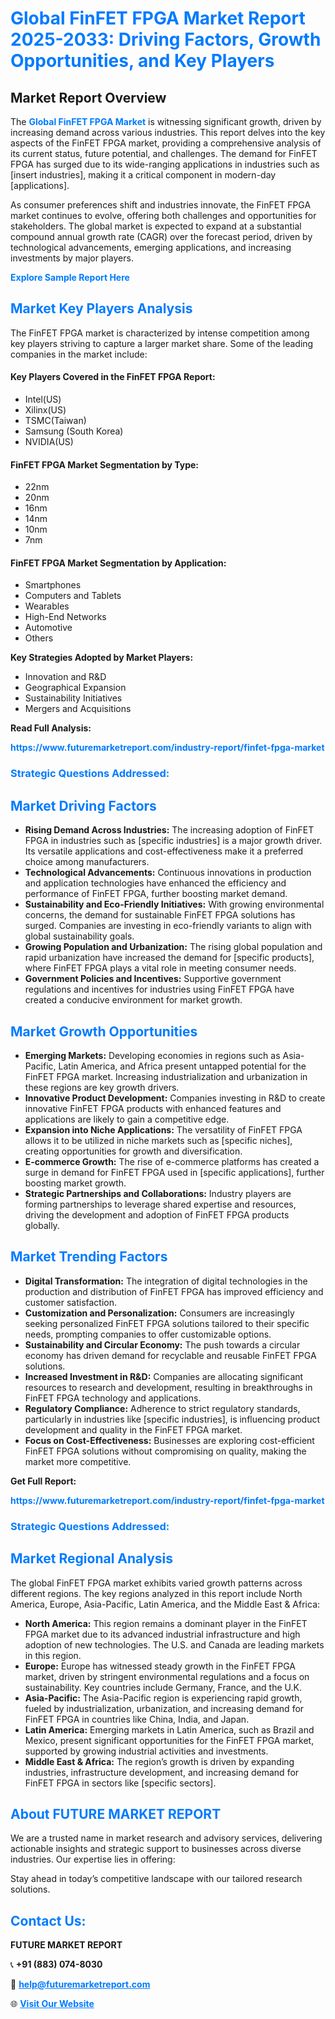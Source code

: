 <h1 style="color: #007BFF;">Global FinFET FPGA Market Report 2025-2033: Driving Factors, Growth Opportunities, and Key Players</h1>

<section id="overview">
<h2>Market Report Overview</h2>
<p>The <a href="https://www.futuremarketreport.com/industry-report/finfet-fpga-market" style="color: #007BFF; text-decoration: none;"><strong>Global FinFET FPGA Market</strong></a> is witnessing significant growth, driven by increasing demand across various industries. This report delves into the key aspects of the FinFET FPGA market, providing a comprehensive analysis of its current status, future potential, and challenges. The demand for FinFET FPGA has surged due to its wide-ranging applications in industries such as [insert industries], making it a critical component in modern-day [applications].</p>
<p>As consumer preferences shift and industries innovate, the FinFET FPGA market continues to evolve, offering both challenges and opportunities for stakeholders. The global market is expected to expand at a substantial compound annual growth rate (CAGR) over the forecast period, driven by technological advancements, emerging applications, and increasing investments by major players.</p>
</section>

<section id="overview">
<p><a href="https://www.futuremarketreport.com/request-sample/reportId=82346" style="color: #007BFF; text-decoration: none;"><strong>Explore Sample Report Here</strong></a></p>
</section>

<section id="key-players">
<h2 style="color: #007BFF;">Market Key Players Analysis</h2>
<p>The FinFET FPGA market is characterized by intense competition among key players striving to capture a larger market share. Some of the leading companies in the market include:</p>
<h4>Key Players Covered in the FinFET FPGA Report:</h4>
<ul><li>Intel(US)</li><li>Xilinx(US)</li><li>TSMC(Taiwan)</li><li>Samsung (South Korea)</li><li>NVIDIA(US)</li></ul>
<h4>FinFET FPGA Market Segmentation by Type:</h4>
<ul><li>22nm</li><li>20nm</li><li>16nm</li><li>14nm</li><li>10nm</li><li>7nm</li></ul>

<h4>FinFET FPGA Market Segmentation by Application:</h4>
<ul><li>Smartphones</li><li>Computers and Tablets</li><li>Wearables</li><li>High-End Networks</li><li>Automotive</li><li>Others</li></ul>
<p><strong>Key Strategies Adopted by Market Players:</strong></p>
<ul>
<li>Innovation and R&D</li>
<li>Geographical Expansion</li>
<li>Sustainability Initiatives</li>
<li>Mergers and Acquisitions</li>
</ul>
</section>

<section>
<p><strong>Read Full Analysis: </strong></p><a href="https://www.futuremarketreport.com/industry-report/finfet-fpga-market" style="color: #007BFF; text-decoration: none;"><strong>https://www.futuremarketreport.com/industry-report/finfet-fpga-market</strong></a>
<h3 style="color: #007BFF;">Strategic Questions Addressed:</h3>
</section>

<section id="driving-factors">
<h2 style="color: #007BFF;">Market Driving Factors</h2>
<ul>
<li><strong>Rising Demand Across Industries:</strong> The increasing adoption of FinFET FPGA in industries such as [specific industries] is a major growth driver. Its versatile applications and cost-effectiveness make it a preferred choice among manufacturers.</li>
<li><strong>Technological Advancements:</strong> Continuous innovations in production and application technologies have enhanced the efficiency and performance of FinFET FPGA, further boosting market demand.</li>
<li><strong>Sustainability and Eco-Friendly Initiatives:</strong> With growing environmental concerns, the demand for sustainable FinFET FPGA solutions has surged. Companies are investing in eco-friendly variants to align with global sustainability goals.</li>
<li><strong>Growing Population and Urbanization:</strong> The rising global population and rapid urbanization have increased the demand for [specific products], where FinFET FPGA plays a vital role in meeting consumer needs.</li>
<li><strong>Government Policies and Incentives:</strong> Supportive government regulations and incentives for industries using FinFET FPGA have created a conducive environment for market growth.</li>
</ul>
</section>

<section id="growth-opportunities">
<h2 style="color: #007BFF;">Market Growth Opportunities</h2>
<ul>
<li><strong>Emerging Markets:</strong> Developing economies in regions such as Asia-Pacific, Latin America, and Africa present untapped potential for the FinFET FPGA market. Increasing industrialization and urbanization in these regions are key growth drivers.</li>
<li><strong>Innovative Product Development:</strong> Companies investing in R&D to create innovative FinFET FPGA products with enhanced features and applications are likely to gain a competitive edge.</li>
<li><strong>Expansion into Niche Applications:</strong> The versatility of FinFET FPGA allows it to be utilized in niche markets such as [specific niches], creating opportunities for growth and diversification.</li>
<li><strong>E-commerce Growth:</strong> The rise of e-commerce platforms has created a surge in demand for FinFET FPGA used in [specific applications], further boosting market growth.</li>
<li><strong>Strategic Partnerships and Collaborations:</strong> Industry players are forming partnerships to leverage shared expertise and resources, driving the development and adoption of FinFET FPGA products globally.</li>
</ul>
</section>

<section id="trending-factors">
<h2 style="color: #007BFF;">Market Trending Factors</h2>
<ul>
<li><strong>Digital Transformation:</strong> The integration of digital technologies in the production and distribution of FinFET FPGA has improved efficiency and customer satisfaction.</li>
<li><strong>Customization and Personalization:</strong> Consumers are increasingly seeking personalized FinFET FPGA solutions tailored to their specific needs, prompting companies to offer customizable options.</li>
<li><strong>Sustainability and Circular Economy:</strong> The push towards a circular economy has driven demand for recyclable and reusable FinFET FPGA solutions.</li>
<li><strong>Increased Investment in R&D:</strong> Companies are allocating significant resources to research and development, resulting in breakthroughs in FinFET FPGA technology and applications.</li>
<li><strong>Regulatory Compliance:</strong> Adherence to strict regulatory standards, particularly in industries like [specific industries], is influencing product development and quality in the FinFET FPGA market.</li>
<li><strong>Focus on Cost-Effectiveness:</strong> Businesses are exploring cost-efficient FinFET FPGA solutions without compromising on quality, making the market more competitive.</li>
</ul>
</section>

<section>
<p><strong>Get Full Report: </strong></p><a href="https://www.futuremarketreport.com/industry-report/finfet-fpga-market" style="color: #007BFF; text-decoration: none;"><strong>https://www.futuremarketreport.com/industry-report/finfet-fpga-market</strong></a>
<h3 style="color: #007BFF;">Strategic Questions Addressed:</h3>
</section>


<section id="regional-analysis">
<h2 style="color: #007BFF;">Market Regional Analysis</h2>
<p>The global FinFET FPGA market exhibits varied growth patterns across different regions. The key regions analyzed in this report include North America, Europe, Asia-Pacific, Latin America, and the Middle East & Africa:</p>
<ul>
<li><strong>North America:</strong> This region remains a dominant player in the FinFET FPGA market due to its advanced industrial infrastructure and high adoption of new technologies. The U.S. and Canada are leading markets in this region.</li>
<li><strong>Europe:</strong> Europe has witnessed steady growth in the FinFET FPGA market, driven by stringent environmental regulations and a focus on sustainability. Key countries include Germany, France, and the U.K.</li>
<li><strong>Asia-Pacific:</strong> The Asia-Pacific region is experiencing rapid growth, fueled by industrialization, urbanization, and increasing demand for FinFET FPGA in countries like China, India, and Japan.</li>
<li><strong>Latin America:</strong> Emerging markets in Latin America, such as Brazil and Mexico, present significant opportunities for the FinFET FPGA market, supported by growing industrial activities and investments.</li>
<li><strong>Middle East & Africa:</strong> The region’s growth is driven by expanding industries, infrastructure development, and increasing demand for FinFET FPGA in sectors like [specific sectors].</li>
</ul>
</section>

<footer>
<h2 style="color: #007BFF;">About FUTURE MARKET REPORT</h2>
<p>We are a trusted name in market research and advisory services, delivering actionable insights and strategic support to businesses across diverse industries. Our expertise lies in offering:</p>

<p>Stay ahead in today’s competitive landscape with our tailored research solutions.</p>

<h2 style="color: #007BFF;">Contact Us:</h2>
<p><strong>FUTURE MARKET REPORT</strong></p>
<p>📞 <strong>+91 (883) 074-8030</strong></p>
<p>📧 <strong><a href="mailto:help@futuremarketreport.com" style="color: #007BFF;">help@futuremarketreport.com</a></strong></p>
<p>🌐 <strong><a href="https://www.futuremarketreport.com/" style="color: #007BFF;">Visit Our Website</a></strong></p>
</footer>